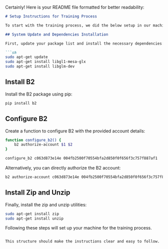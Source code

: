 Certainly! Here is your README file formatted for better readability:

```markdown
# Setup Instructions for Training Process

To start with the training process, we did the below setup in our machine. Please follow these steps:

## System Update and Dependencies Installation

First, update your package list and install the necessary dependencies:

```sh
sudo apt-get update
sudo apt-get install libgl1-mesa-glx
sudo apt-get install libglm-dev
```

## Install B2

Install the B2 package using pip:

```sh
pip install b2
```

## Configure B2

Create a function to configure B2 with the provided account details:

```sh
function configure_b2() {
    b2 authorize-account $1 $2
}

configure_b2 c063d873e14e 004fb2500f70554bfa2d850f0f656f3c757f887af1
```

Alternatively, you can directly authorize the B2 account:

```sh
b2 authorize-account c063d873e14e 004fb2500f70554bfa2d850f0f656f3c757f887af1
```

## Install Zip and Unzip

Finally, install the zip and unzip utilities:

```sh
sudo apt-get install zip
sudo apt-get install unzip
```

Following these steps will set up your machine for the training process.
```

This structure should make the instructions clear and easy to follow.

